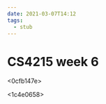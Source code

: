 ```yaml
---
date: 2021-03-07T14:12
tags: 
  - stub
---
```


# CS4215 week 6

<0cfb147e>

<fcbc4447>

<fc3b94c3>

<1c4e0658>

<cfbae6db>

<a162536f>

